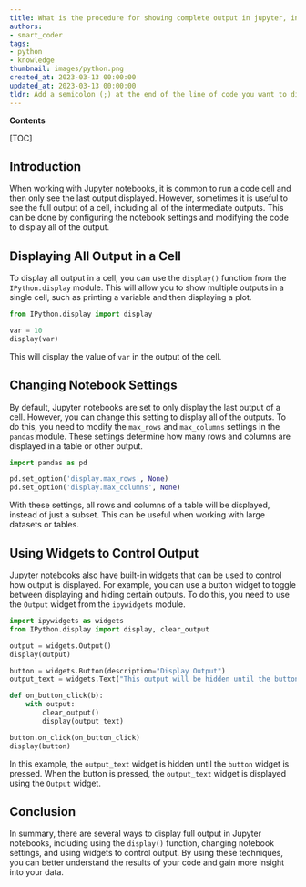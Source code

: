 ```yaml
---
title: What is the procedure for showing complete output in jupyter, instead of just the final outcome?
authors:
- smart_coder
tags:
- python
- knowledge
thumbnail: images/python.png
created_at: 2023-03-13 00:00:00
updated_at: 2023-03-13 00:00:00
tldr: Add a semicolon (;) at the end of the line of code you want to display the full output for in Jupyter.
---
```


**Contents**

[TOC]

## Introduction

When working with Jupyter notebooks, it is common to run a code cell and then only see the last output displayed. However, sometimes it is useful to see the full output of a cell, including all of the intermediate outputs. This can be done by configuring the notebook settings and modifying the code to display all of the output.

## Displaying All Output in a Cell

To display all output in a cell, you can use the `display()` function from the `IPython.display` module. This will allow you to show multiple outputs in a single cell, such as printing a variable and then displaying a plot.

```python
from IPython.display import display

var = 10
display(var)
```

This will display the value of `var` in the output of the cell.

## Changing Notebook Settings

By default, Jupyter notebooks are set to only display the last output of a cell. However, you can change this setting to display all of the outputs. To do this, you need to modify the `max_rows` and `max_columns` settings in the `pandas` module. These settings determine how many rows and columns are displayed in a table or other output.

```python
import pandas as pd

pd.set_option('display.max_rows', None)
pd.set_option('display.max_columns', None)
```

With these settings, all rows and columns of a table will be displayed, instead of just a subset. This can be useful when working with large datasets or tables.

## Using Widgets to Control Output

Jupyter notebooks also have built-in widgets that can be used to control how output is displayed. For example, you can use a button widget to toggle between displaying and hiding certain outputs. To do this, you need to use the `Output` widget from the `ipywidgets` module.

```python
import ipywidgets as widgets
from IPython.display import display, clear_output

output = widgets.Output()
display(output)

button = widgets.Button(description="Display Output")
output_text = widgets.Text("This output will be hidden until the button is pressed")

def on_button_click(b):
    with output:
        clear_output()
        display(output_text)

button.on_click(on_button_click)
display(button)
```

In this example, the `output_text` widget is hidden until the `button` widget is pressed. When the button is pressed, the `output_text` widget is displayed using the `Output` widget.

## Conclusion

In summary, there are several ways to display full output in Jupyter notebooks, including using the `display()` function, changing notebook settings, and using widgets to control output. By using these techniques, you can better understand the results of your code and gain more insight into your data.
